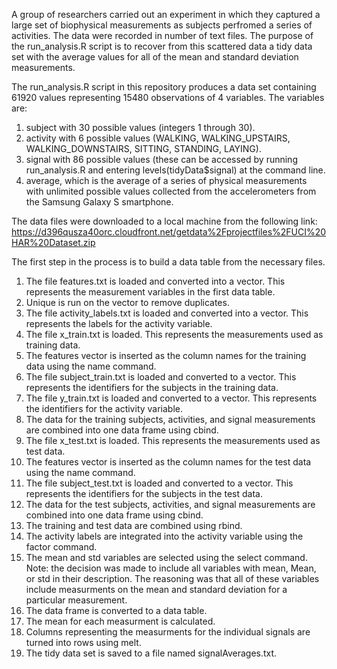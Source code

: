 A group of researchers carried out an experiment in which they captured a large set of biophysical measurements as 
subjects perfromed a series of activities. The data were recorded in number of text files. The purpose of the 
run_analysis.R script is to recover from this scattered data a tidy data set with the average values for all of 
the mean and standard deviation measurements. 

The run_analysis.R script in this repository produces a data set containing 61920 values representing 15480 observations 
of 4 variables. The variables are:
  1. subject with 30 possible values (integers 1 through 30).
  2. activity with 6 possible values (WALKING, WALKING_UPSTAIRS, WALKING_DOWNSTAIRS, SITTING, STANDING, LAYING).
  3. signal with 86 possible values (these can be accessed by running run_analysis.R and entering levels(tidyData$signal)
      at the command line.
  4. average, which is the average of a series of physical measurements with unlimited possible values collected from the
      accelerometers from the Samsung Galaxy S smartphone.

The data files were downloaded to a local machine from the following link:
  https://d396qusza40orc.cloudfront.net/getdata%2Fprojectfiles%2FUCI%20HAR%20Dataset.zip
  
The first step in the process is to build a data table from the necessary files. 
  1. The file features.txt is loaded and converted into a vector. This represents the measurement
      variables in the first data table.
  2. Unique is run on the vector to remove duplicates.
  3. The file activity_labels.txt is loaded and converted into a vector. This represents the labels for the activity               variable.
  4. The file x_train.txt is loaded. This represents the measurements used as training data.
  5. The features vector is inserted as the column names for the training data using the name command.
  6. The file subject_train.txt is loaded and converted to a vector. This represents the identifiers for the 
      subjects in the training data.
  7. The file y_train.txt is loaded and converted to a vector. This represents the identifiers for the activity variable.
  8. The data for the training subjects, activities, and signal measurements are combined into one data frame using cbind.
  9. The file x_test.txt is loaded. This represents the measurements used as test data.
  10. The features vector is inserted as the column names for the test data using the name command.
  11. The file subject_test.txt is loaded and converted to a vector. This represents the identifiers for the 
        subjects in the test data.
  12. The data for the test subjects, activities, and signal measurements are combined into one data frame using cbind.
  13. The training and test data are combined using rbind.
  14. The activity labels are integrated into the activity variable using the factor command.
  15. The mean and std variables are selected using the select command. Note: the decision was made to include all
        variables with mean, Mean, or std in their description. The reasoning was that all of these variables
        include measurments on the mean and standard deviation for a particular measurement.
  16. The data frame is converted to a data table.
  17. The mean for each measurment is calculated.
  18. Columns representing the measurments for the individual signals are turned into rows using melt.
  19. The tidy data set is saved to a file named signalAverages.txt.

